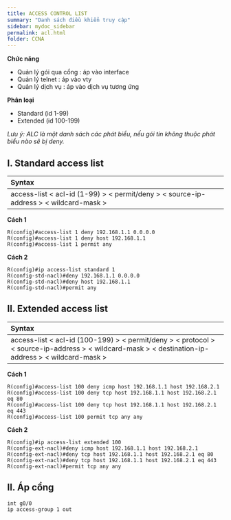 ```yaml
---
title: ACCESS CONTROL LIST
summary: "Danh sách điều khiển truy cập"
sidebar: mydoc_sidebar
permalink: acl.html
folder: CCNA
---
```


**Chức năng**
* Quản lý gói qua cổng : áp vào interface
* Quản lý telnet : áp vào vty
* Quản lý dịch vụ : áp vào dịch vụ tương ứng

**Phân loại**
* Standard (id 1-99)
* Extended (id 100-199)

*Lưu ý: ALC là một danh sách các phát biểu, nếu gói tin không thuộc phát biểu nào sẽ bị deny.*

## I. Standard access list

| Syntax |
|:---|
| access-list < acl-id (1-99) > < permit/deny > < source-ip-address > < wildcard-mask > |

**Cách 1**

```
R(config)#access-list 1 deny 192.168.1.1 0.0.0.0
R(config)#access-list 1 deny host 192.168.1.1
R(config)#access-list 1 permit any
```

**Cách 2**

```
R(config)#ip access-list standard 1
R(config-std-nacl)#deny 192.168.1.1 0.0.0.0
R(config-std-nacl)#deny host 192.168.1.1
R(config-std-nacl)#permit any
```

## II. Extended access list

| Syntax |
|:---|
| access-list < acl-id (100-199) > < permit/deny > < protocol > < source-ip-address > < wildcard-mask > < destination-ip-address > < wildcard-mask > |

**Cách 1**

```
R(config)#access-list 100 deny icmp host 192.168.1.1 host 192.168.2.1
R(config)#access-list 100 deny tcp host 192.168.1.1 host 192.168.2.1 eq 80
R(config)#access-list 100 deny tcp host 192.168.1.1 host 192.168.2.1 eq 443
R(config)#access-list 100 permit tcp any any
```


**Cách 2**

```
R(config)#ip access-list extended 100
R(config-ext-nacl)#deny icmp host 192.168.1.1 host 192.168.2.1
R(config-ext-nacl)#deny tcp host 192.168.1.1 host 192.168.2.1 eq 80
R(config-ext-nacl)#deny tcp host 192.168.1.1 host 192.168.2.1 eq 443
R(config-ext-nacl)#permit tcp any any
```

## II. Áp cổng

```
int g0/0
ip access-group 1 out
```
